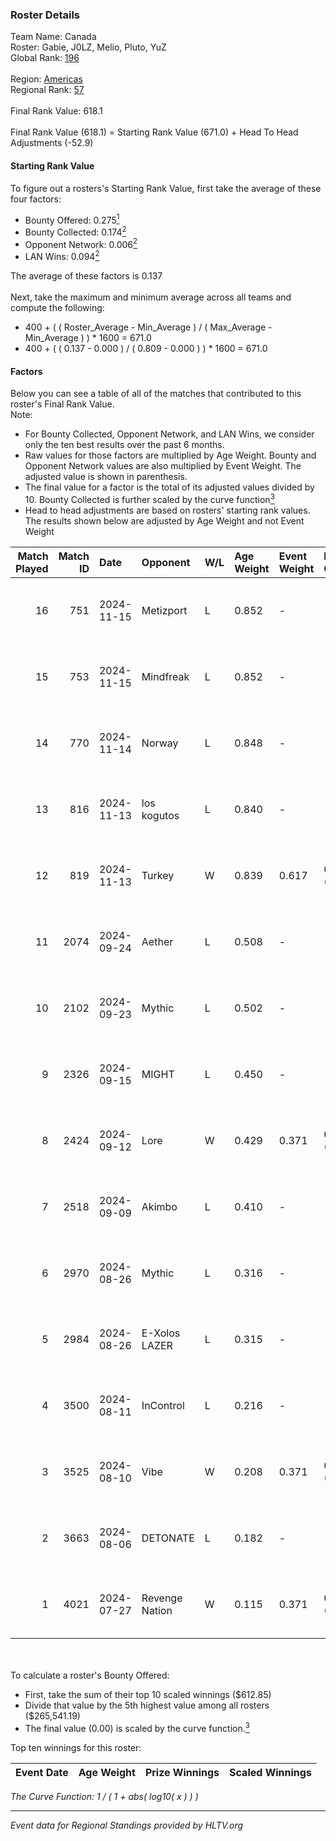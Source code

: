 ### Roster Details<br />
Team Name: Canada<br />
Roster: Gabie, J0LZ, Melio, Pluto, YuZ<br />
Global Rank: [196](../../standings_global_2025_01_06.md)<br />
<br />
Region: [Americas]( ../../standings_americas_2025_01_06.md)<br />
Regional Rank: [57]( ../../standings_americas_2025_01_06.md)<br />
<br />
Final Rank Value:  618.1<br />
<br />
Final Rank Value (618.1) = Starting Rank Value (671.0) + Head To Head Adjustments (-52.9)<br />

#### Starting Rank Value<br />
To figure out a rosters's Starting Rank Value, first take the average of these four factors:<br />
- Bounty Offered: 0.275[<sup>1</sup>](#table2)
- Bounty Collected: 0.174[<sup>2</sup>](#table1)
- Opponent Network: 0.006[<sup>2</sup>](#table1)
- LAN Wins: 0.094[<sup>2</sup>](#table1)

The average of these factors is 0.137<br />
<br />
Next, take the maximum and minimum average across all teams and compute the following:<br />
- 400 + ( ( Roster_Average - Min_Average ) / ( Max_Average - Min_Average ) ) * 1600 = 671.0
- 400 + ( ( 0.137 - 0.000 ) / ( 0.809 - 0.000 ) ) * 1600 = 671.0


#### Factors<br />
Below you can see a table of all of the matches that contributed to this roster's Final Rank Value.<br />
Note:<br />

- For Bounty Collected, Opponent Network, and LAN Wins, we consider only the ten best results over the past 6 months.
- Raw values for those factors are multiplied by Age Weight. Bounty and Opponent Network values are also multiplied by Event Weight. The adjusted value is shown in parenthesis.
- The final value for a factor is the total of its adjusted values divided by 10. Bounty Collected is further scaled by the curve function[<sup>3</sup>](#curveFunction)
- Head to head adjustments are based on rosters' starting rank values. The results shown below are adjusted by Age Weight and not Event Weight
<span id="table1"></span><br />


| Match Played | Match ID | Date       | Opponent       | W/L | Age Weight | Event Weight | Bounty Collected | Opponent Network | LAN Wins  | H2H Adj. | Roster                             |
| -: | -: | :- | :- | :- | :- | :- | :- | :- | :- | -: | :- |
|           16 |      751 | 2024-11-15 | Metizport      | L   | 0.852      | -            | -                | -                | -         |    -0.74 | Gabie, J0LZ, Melio, Pluto, YuZ     |
|           15 |      753 | 2024-11-15 | Mindfreak      | L   | 0.852      | -            | -                | -                | -         |   -10.63 | Gabie, J0LZ, Melio, Pluto, YuZ     |
|           14 |      770 | 2024-11-14 | Norway         | L   | 0.848      | -            | -                | -                | -         |   -11.82 | Gabie, J0LZ, Melio, Pluto, YuZ     |
|           13 |      816 | 2024-11-13 | los kogutos    | L   | 0.840      | -            | -                | -                | -         |    -3.21 | Gabie, J0LZ, Melio, Pluto, YuZ     |
|           12 |      819 | 2024-11-13 | Turkey         | W   | 0.839      | 0.617        | 0.000 (0.000)    | 0.076 (0.039)    | 1 (0.839) |    14.66 | Gabie, J0LZ, Melio, Pluto, YuZ     |
|           11 |     2074 | 2024-09-24 | Aether         | L   | 0.508      | -            | -                | -                | -         |   -10.98 | BiNoX, Gabie, J0LZ, Melio, TENSKEE |
|           10 |     2102 | 2024-09-23 | Mythic         | L   | 0.502      | -            | -                | -                | -         |    -9.87 | BiNoX, Gabie, J0LZ, Melio, TENSKEE |
|            9 |     2326 | 2024-09-15 | MIGHT          | L   | 0.450      | -            | -                | -                | -         |    -4.31 | BiNoX, Gabie, J0LZ, Melio, TENSKEE |
|            8 |     2424 | 2024-09-12 | Lore           | W   | 0.429      | 0.371        | 0.000 (0.000)    | 0.065 (0.010)    | 0 (0.000) |     4.06 | BiNoX, Gabie, J0LZ, Melio, TENSKEE |
|            7 |     2518 | 2024-09-09 | Akimbo         | L   | 0.410      | -            | -                | -                | -         |    -5.49 | BiNoX, Gabie, J0LZ, Melio, TENSKEE |
|            6 |     2970 | 2024-08-26 | Mythic         | L   | 0.316      | -            | -                | -                | -         |    -6.50 | BiNoX, Gabie, J0LZ, Melio, TENSKEE |
|            5 |     2984 | 2024-08-26 | E-Xolos LAZER  | L   | 0.315      | -            | -                | -                | -         |    -3.99 | BiNoX, Gabie, J0LZ, Melio, TENSKEE |
|            4 |     3500 | 2024-08-11 | InControl      | L   | 0.216      | -            | -                | -                | -         |    -3.54 | BiNoX, Gabie, J0LZ, Melio, TENSKEE |
|            3 |     3525 | 2024-08-10 | Vibe           | W   | 0.208      | 0.371        | 0.000 (0.000)    | 0.005 (0.000)    | 0 (0.000) |     1.76 | BiNoX, Gabie, J0LZ, Melio, TENSKEE |
|            2 |     3663 | 2024-08-06 | DETONATE       | L   | 0.182      | -            | -                | -                | -         |    -4.22 | BiNoX, Gabie, J0LZ, Melio, TENSKEE |
|            1 |     4021 | 2024-07-27 | Revenge Nation | W   | 0.115      | 0.371        | 0.004 (0.000)    | 0.156 (0.007)    | 0 (0.000) |     1.96 | BiNoX, Gabie, J0LZ, Melio, TENSKEE |

<br />
<span id="table2"></span><br />
To calculate a roster's Bounty Offered:<br />

- First, take the sum of their top 10 scaled winnings ($612.85)
- Divide that value by the 5th highest value among all rosters ($265,541.19)
- The final value (0.00) is scaled by the curve function.[<sup>3</sup>](#curveFunction)

Top ten winnings for this roster:<br />

| Event Date | Age Weight | Prize Winnings | Scaled Winnings |
| :- | -: | :- | :- |


<span id="curveFunction"></span>_The Curve Function: 1 / ( 1 + abs( log10( x ) ) )_<br />

---
_Event data for Regional Standings provided by HLTV.org_<br />
